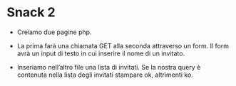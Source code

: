 # Snack 2

- Creiamo due pagine php. 

- La prima farà una chiamata GET alla seconda attraverso un form. 
Il form avrà un input di testo in cui inserire il nome di un invitato. 

- Inseriamo nell’altro file una lista di invitati. Se la nostra query è contenuta nella lista degli invitati stampare ok, altrimenti ko.